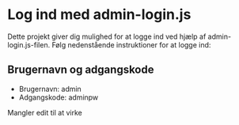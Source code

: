 # Log ind med admin-login.js

Dette projekt giver dig mulighed for at logge ind ved hjælp af admin-login.js-filen. Følg nedenstående instruktioner for at logge ind:

## Brugernavn og adgangskode

- Brugernavn: admin
- Adgangskode: adminpw



Mangler edit til at virke